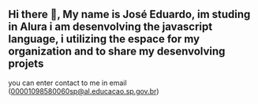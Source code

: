 ## Hi there 👋, My name is José Eduardo, im studing in Alura i am desenvolving the javascript language, i utilizing the espace for my organization and to share my desenvolving projets
you can enter contact to me in email (00001098580060sp@al.educacao.sp.gov.br)
<!--
**Tapioca1C/Tapioca1C** is a ✨ _special_ ✨ repository because its `README.md` (this file) appears on your GitHub profile.

Here are some ideas to get you started:

- 🔭 I’m currently working on ...
- 🌱 I’m currently learning ...
- 👯 I’m looking to collaborate on ...
- 🤔 I’m looking for help with ...
- 💬 Ask me about ...
- 📫 How to reach me: ...
- 😄 Pronouns: ...
- ⚡ Fun fact: ...
-->
